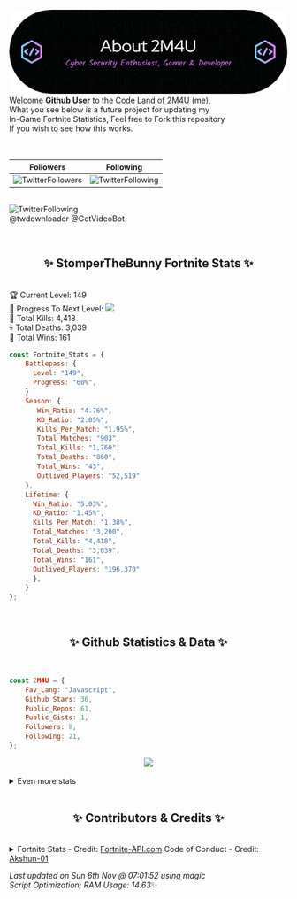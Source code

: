 
  ![Header](./src/github-banner.png)
  <br>
  Welcome **Github User** to the Code Land of 2M4U (me),<br>
  What you see below is a future project for updating my<br>
  In-Game Fortnite Statistics, Feel free to Fork this repository<br>
  If you wish to see how this works.
  <br><br>
  <br>
  
  | Followers  | Following |
  | ---------- |:---------:|
  | ![TwitterFollowers](https://img.shields.io/badge/Twitter%20Followers-80-blue)  | ![TwitterFollowing](https://img.shields.io/badge/Twitter%20Following-219-blue)  |


  <br>![TwitterFollowing](https://img.shields.io/badge/Latest%20Tweet--blue)<br>
  @twdownloader @GetVideoBot
   
  <br><h2 align="center"> ✨ StomperTheBunny Fortnite Stats ✨</h2><br>
  🏆 Current Level: 149<br>
  🎉 Progress To Next Level: ![](https://geps.dev/progress/60)<br>
  🎯 Total Kills: 4,418<br>
  💀 Total Deaths: 3,039<br>
  👑 Total Wins: 161<br>

```js
const Fortnite_Stats = {
    Battlepass: {
      Level: "149",
      Progress: "60%",    
    }
    Season: { 
       Win_Ratio: "4.76%",
       KD_Ratio: "2.05%",
       Kills_Per_Match: "1.95%",
       Total_Matches: "903",
       Total_Kills: "1,760",
       Total_Deaths: "860",
       Total_Wins: "43",
       Outlived_Players: "52,519"
    },
    Lifetime: {
      Win_Ratio: "5.03%",
      KD_Ratio: "1.45%",
      Kills_Per_Match: "1.38%",
      Total_Matches: "3,200",
      Total_Kills: "4,418",
      Total_Deaths: "3,039",
      Total_Wins: "161",
      Outlived_Players: "196,370"
      },
    }
}; 
```


<br><h2 align="center"> ✨ Github Statistics & Data ✨</h2><br>

```js
const 2M4U = {
    Fav_Lang: "Javascript",
    Github_Stars: 36,
    Public_Repos: 61,
    Public_Gists: 1,
    Followers: 8,
    Following: 21,
}; 
```

<p align="center">
<img src="https://github-readme-streak-stats.herokuapp.com/?user=2M4U&theme=tokyonight">
</p>
<details>
  <summary>
      Even more stats
  </summary>
  <p align="center">
    <img src="https://github-profile-trophy.vercel.app/?username=2M4U&theme=dracula">
    <img src="https://github-readme-stats.vercel.app/api?username=2M4U&theme=tokyonight&count_private=true&show_icons=true&include_all_commits=true">
  </p>
</details>
<br><h2 align="center"> ✨ Contributors & Credits ✨</h2><br>
<details>
  <summary>
      Fortnite Stats - Credit: <a href="https://fortnite-api.com/?utm_source=github.com/2M4U/2M4U">Fortnite-API.com</a>
      Code of Conduct - Credit: <a href="https://github.com/Akshun-01">Akshun-01</a>
  </summary>
</details>

<!-- Last updated on Sun Nov 06 2022 07:01:52 GMT+0000 (Coordinated Universal Time) ;-;-->
<i>Last updated on  Sun 6th Nov @ 07:01:52 using magic<br>
Script Optimization; RAM Usage: 14.63</i>✨